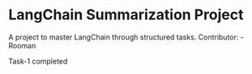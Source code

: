 # LangChain Summarization Project
A project to master LangChain through structured tasks.
Contributor: - Rooman

Task-1 completed 